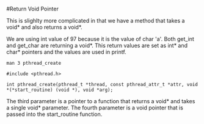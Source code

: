 #Return Void Pointer

This is slighlty more complicated in that we have a method that takes a void* and also returns a void*.

We are using int value of 97 because it is the value of char 'a'. Both get_int and get_char are returning a void*. This return values are set as int* and char* pointers and the values are used in printf.

```
man 3 pthread_create

#include <pthread.h>

int pthread_create(pthread_t *thread, const pthread_attr_t *attr, void *(*start_routine) (void *), void *arg);

```

The third parameter is a pointer to a function that returns a void* and takes a single void* parameter.
The fourth parameter is a void pointer that is passed into the start_routine function.



